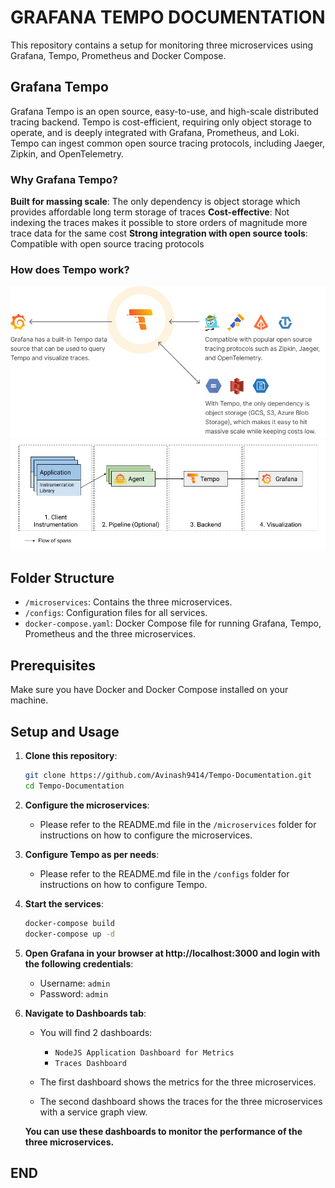 # GRAFANA TEMPO DOCUMENTATION

This repository contains a setup for monitoring three microservices using Grafana, Tempo, Prometheus and Docker Compose.

## Grafana Tempo

Grafana Tempo is an open source, easy-to-use, and high-scale distributed tracing backend. Tempo is cost-efficient, requiring only object storage to operate, and is deeply integrated with Grafana, Prometheus, and Loki. Tempo can ingest common open source tracing protocols, including Jaeger, Zipkin, and OpenTelemetry.

### Why Grafana Tempo?

**Built for massing scale**: The only dependency is object storage which provides affordable long term storage of traces
**Cost-effective**: Not indexing the traces makes it possible to store orders of magnitude more trace data for the same cost
**Strong integration with open source tools**: Compatible with open source tracing protocols

### How does Tempo work?

<img src="./images/how-does-tempo-work.png"/>

<img src="./images/getting-started.png"/>


## Folder Structure

- `/microservices`: Contains the three microservices.
- `/configs`: Configuration files for all services.
- `docker-compose.yaml`: Docker Compose file for running Grafana, Tempo, Prometheus and the three microservices.

## Prerequisites

Make sure you have Docker and Docker Compose installed on your machine.

## Setup and Usage

1. **Clone this repository**:

   ```bash
   git clone https://github.com/Avinash9414/Tempo-Documentation.git
   cd Tempo-Documentation
   ```

2. **Configure the microservices**:
    - Please refer to the README.md file in the `/microservices` folder for instructions on how to configure the microservices.

3. **Configure Tempo as per needs**:
    - Please refer to the README.md file in the `/configs` folder for instructions on how to configure Tempo.

4. **Start the services**:

   ```bash
   docker-compose build
   docker-compose up -d
   ```

5. **Open Grafana in your browser at http://localhost:3000 and login with the following credentials**:

    - Username: `admin`
    - Password: `admin`

6. **Navigate to Dashboards tab**:

    - You will find 2 dashboards:
        - `NodeJS Application Dashboard for Metrics`
        - `Traces Dashboard`
        
    - The first dashboard shows the metrics for the three microservices.
    - The second dashboard shows the traces for the three microservices with a service graph view.

    **You can use these dashboards to monitor the performance of the three microservices.**

## END


